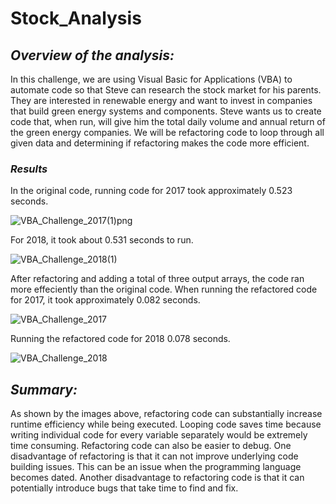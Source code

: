 # Stock_Analysis

## ***Overview of the analysis:***

In this challenge, we are using Visual Basic for Applications (VBA) to automate code so that Steve can research the stock market for his parents. They are interested in renewable energy and want to invest in companies that build green energy systems and components. Steve wants us to create code that, when run, will give him the total daily volume and annual return of the green energy companies. We will be refactoring code to loop through all given data and determining if refactoring makes the code more efficient.

### ***Results***

In the original code, running code for 2017 took approximately 0.523 seconds.

![VBA_Challenge_2017(1)png](https://user-images.githubusercontent.com/87077325/160468905-b83ce8ed-1393-4d46-b819-73194f0b880e.png)

For 2018, it took about 0.531 seconds to run.

![VBA_Challenge_2018(1)](https://user-images.githubusercontent.com/87077325/160469090-c90815f4-6648-4e28-a22f-d855aaee0674.png)


After refactoring and adding a total of three output arrays, the code ran more effeciently than the original code. When running the refactored code for 2017, it took approximately 0.082 seconds.

![VBA_Challenge_2017](https://user-images.githubusercontent.com/87077325/160469416-55e308e8-7ba0-4ce6-bb0f-e047551d03c3.png)

Running the refactored code for 2018 0.078 seconds.

![VBA_Challenge_2018](https://user-images.githubusercontent.com/87077325/160469617-188368f6-cad1-4e92-96a7-3a4b3497b5e1.png)

## ***Summary:*** 

As shown by the images above, refactoring code can substantially increase runtime efficiency while being executed. Looping code saves time because writing individual code for every variable separately would be extremely time consuming. Refactoring code can also be easier to debug. One disadvantage of refactoring is that it can not improve underlying code building issues. This can be an issue when the programming language becomes dated. Another disadvantage to refactoring code is that it can potentially introduce bugs that take time to find and fix.
